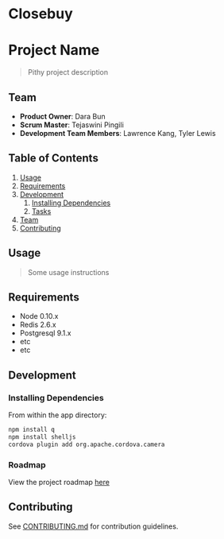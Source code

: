 Closebuy
========
# Project Name

> Pithy project description

## Team

  - __Product Owner__: Dara Bun
  - __Scrum Master__: Tejaswini Pingili
  - __Development Team Members__: Lawrence Kang, Tyler Lewis

## Table of Contents

1. [Usage](#Usage)
1. [Requirements](#requirements)
1. [Development](#development)
    1. [Installing Dependencies](#installing-dependencies)
    1. [Tasks](#tasks)
1. [Team](#team)
1. [Contributing](#contributing)

## Usage

> Some usage instructions

## Requirements

- Node 0.10.x
- Redis 2.6.x
- Postgresql 9.1.x
- etc
- etc

## Development

### Installing Dependencies

From within the app directory:

```sh
npm install q
npm install shelljs
cordova plugin add org.apache.cordova.camera
```

### Roadmap

View the project roadmap [here](LINK_TO_PROJECT_ISSUES)


## Contributing

See [CONTRIBUTING.md](CONTRIBUTING.md) for contribution guidelines.
